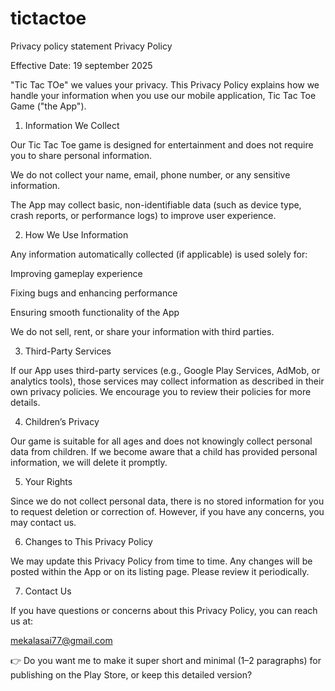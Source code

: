 # tictactoe
Privacy policy statement
Privacy Policy

Effective Date: 19 september 2025

"Tic Tac TOe" we values your privacy. This Privacy Policy explains how we handle your information when you use our mobile application, Tic Tac Toe Game ("the App").

1. Information We Collect

Our Tic Tac Toe game is designed for entertainment and does not require you to share personal information.

We do not collect your name, email, phone number, or any sensitive information.

The App may collect basic, non-identifiable data (such as device type, crash reports, or performance logs) to improve user experience.

2. How We Use Information

Any information automatically collected (if applicable) is used solely for:

Improving gameplay experience

Fixing bugs and enhancing performance

Ensuring smooth functionality of the App

We do not sell, rent, or share your information with third parties.

3. Third-Party Services

If our App uses third-party services (e.g., Google Play Services, AdMob, or analytics tools), those services may collect information as described in their own privacy policies. We encourage you to review their policies for more details.

4. Children’s Privacy

Our game is suitable for all ages and does not knowingly collect personal data from children. If we become aware that a child has provided personal information, we will delete it promptly.

5. Your Rights

Since we do not collect personal data, there is no stored information for you to request deletion or correction of. However, if you have any concerns, you may contact us.

6. Changes to This Privacy Policy

We may update this Privacy Policy from time to time. Any changes will be posted within the App or on its listing page. Please review it periodically.

7. Contact Us

If you have questions or concerns about this Privacy Policy, you can reach us at:

mekalasai77@gmail.com

👉 Do you want me to make it super short and minimal (1–2 paragraphs) for publishing on the Play Store, or keep this detailed version?
